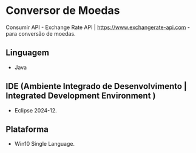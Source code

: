 # Conversor de Moedas
Consumir API - Exchange Rate API | https://www.exchangerate-api.com - para conversão de moedas.    
## Linguagem  
- Java  
## IDE (Ambiente Integrado de Desenvolvimento | Integrated Development Environment )
- Eclipse 2024-12.
## Plataforma
- Win10 Single Language.
